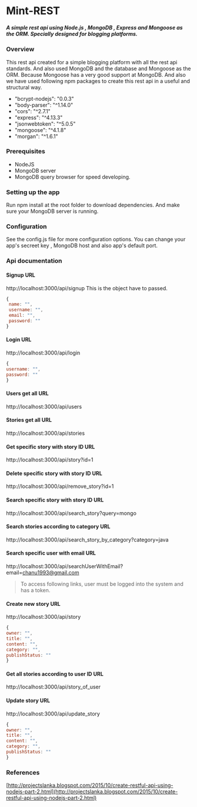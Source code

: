 # Mint-REST

##### A simple rest api using Node.js , MongoDB , Express and Mongoose as the ORM. Specially designed for blogging platforms.

### Overview

This rest api created for a simple blogging platform with all the rest api standards. And also used MongoDB and the database and Mongoose as the ORM. Because Mongoose has a very good support at MongoDB. And also we have used following npm packages to create this rest api in a useful and structural way.

*   "bcrypt-nodejs": "0.0.3"
*    "body-parser": "^1.14.0"
*    "cors": "^2.7.1"
*    "express": "^4.13.3"
*    "jsonwebtoken": "^5.0.5"
*    "mongoose": "^4.1.8"
*    "morgan": "^1.6.1"

### Prerequisites

* NodeJS
* MongoDB server
* MongoDB query browser for speed developing.

### Setting up the app

Run npm install at the root folder to download dependencies.
And make sure your MongoDB server is running.

### Configuration

See the config.js file for more configuration options.
You can change your app's secreet key , MongoDB host and also app's default port.

### Api documentation

#### Signup URL
http://localhost:3000/api/signup
This is the object have to passed.
```javascript
{
 name: "",
 username: "",
 email: "",
 password: ""
}
```

#### Login URL
http://localhost:3000/api/login
```javascript
{
username: "",
password: ""
}
```

#### Users get all URL
http://localhost:3000/api/users

#### Stories get all URL
http://localhost:3000/api/stories

#### Get specific story with story ID URL
http://localhost:3000/api/story?id=1

#### Delete specific story with story ID URL
http://localhost:3000/api/remove_story?id=1

#### Search specific story with story ID URL
http://localhost:3000/api/search_story?query=mongo

#### Search stories according to category URL
http://localhost:3000/api/search_story_by_category?category=java

#### Search specific user with email URL
http://localhost:3000/api/searchUserWithEmail?email=chanu1993@gmail.com

> To access following links, user must be logged into the system and has a token.

#### Create new story URL
http://localhost:3000/api/story
```javascript
{
owner: "",
title: "",
content: "",
category: "",
publishStatus: ""
}
```

#### Get all stories according to user ID URL
http://localhost:3000/api/story_of_user

#### Update story URL
http://localhost:3000/api/update_story
```javascript
{
owner: "",
title: "",
content: "",
category: "",
publishStatus: ""
}
```

### References
[http://projectslanka.blogspot.com/2015/10/create-restful-api-using-nodejs-part-2.html](http://projectslanka.blogspot.com/2015/10/create-restful-api-using-nodejs-part-2.html)


